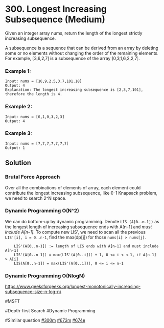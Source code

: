 # 300. Longest Increasing Subsequence (Medium)

Given an integer array nums, return the length of the longest strictly increasing subsequence.

A subsequence is a sequence that can be derived from an array by deleting some or no elements without changing the order of the remaining elements. For example, [3,6,2,7] is a subsequence of the array [0,3,1,6,2,2,7].

### Example 1:

```
Input: nums = [10,9,2,5,3,7,101,18]
Output: 4
Explanation: The longest increasing subsequence is [2,3,7,101], therefore the length is 4.
```

### Example 2:

```
Input: nums = [0,1,0,3,2,3]
Output: 4
```

### Example 3:

```
Input: nums = [7,7,7,7,7,7,7]
Output: 1
```

## Solution

### Brutal Force Approach

Over all the combinations of elements of array, each element could contribute the longest increasing subsequence, like 0-1 Knapsack problem, we need to search 2^N space.

### Dynamic Programming O(N^2)

We can do bottom-up by dynamic programming. Denote `LIS'(A[0..n-1])` as the longest length of increasing subsequence ends with A[n-1] and _must include A[n-1]_. To compute new LIS', we need to scan all the previous `LIS'[i], i = 0..n-1`, find the max(dp[j]) for those `nums[i] > nums[j]`.

```
    LIS'(A[0..n-1]) := length of LIS ends with A[n-1] and must include A[n-1]
    LIS'(A[0..n-1]) = max(LIS'(A[0..i])) + 1, 0 <= i < n-1, if A[n-1] > A[i]
    LIS(A[0..n-1]) = max(LIS'(A[0..i])), 0 <= i <= n-1
```

### Dynamic Programming O(NlogN)

https://www.geeksforgeeks.org/longest-monotonically-increasing-subsequence-size-n-log-n/

#MSFT

#Depth-first Search #Dynamic Programming

#Similar question [#300m](../p300m/README.md) [#673m](../p673m/README.md) [#674e](../p674e/README.md)
